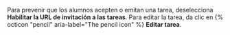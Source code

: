 Para prevenir que los alumnos acepten o emitan una tarea, deselecciona **Habilitar la URL de invitación a las tareas**. Para editar la tarea, da clic en {% octicon "pencil" aria-label="The pencil icon" %} **Editar tarea**.
